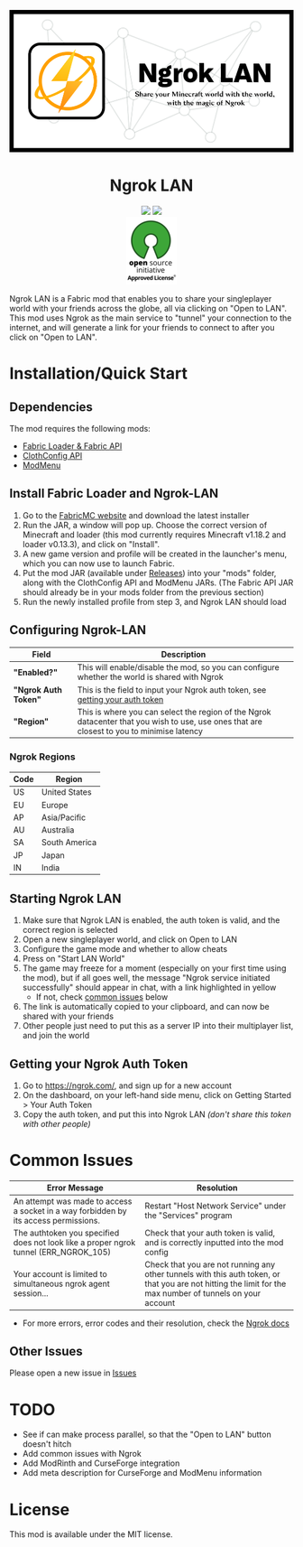 ![Ngrok LAN Banner](https://github.com/Alujjdnd/Ngrok-LAN/blob/main/docs/assets/banner.png?raw=true)

<h1 align="center">
  Ngrok LAN
</h1>

<div align="center">
  <img src=https://img.shields.io/github/license/Alujjdnd/Ngrok-LAN>
  <img src=https://img.shields.io/github/v/release/Alujjdnd/Ngrok-LAN>
  </br>
  <img src=https://raw.githubusercontent.com/Alujjdnd/Ngrok-LAN/main/docs/assets/OSS.png>
</div>

Ngrok LAN is a Fabric mod that enables you to share your singleplayer world with your friends across the globe, all via clicking on "Open to LAN". This mod uses Ngrok as the main service to "tunnel" your connection to the internet, and will generate a link for your friends to connect to after you click on "Open to LAN". 

# Installation/Quick Start
## Dependencies
The mod requires the following mods:
- [Fabric Loader & Fabric API](https://fabricmc.net/use/installer/)
- [ClothConfig API](https://www.curseforge.com/minecraft/mc-mods/cloth-config)
- [ModMenu](https://www.curseforge.com/minecraft/mc-mods/modmenu)

## Install Fabric Loader and Ngrok-LAN
1. Go to the [FabricMC website](https://fabricmc.net/use/installer/) and download the latest installer
2. Run the JAR, a window will pop up. Choose the correct version of Minecraft and loader (this mod currently requires Minecraft v1.18.2 and loader v0.13.3), and click on "Install".
3. A new game version and profile will be created in the launcher's menu, which you can now use to launch Fabric.
4. Put the mod JAR (available under [Releases](https://github.com/Alujjdnd/Ngrok-LAN/releases)) into your "mods" folder, along with the ClothConfig API and ModMenu JARs. (The Fabric API JAR should already be in your mods folder from the previous section)
5. Run the newly installed profile from step 3, and Ngrok LAN should load

## Configuring Ngrok-LAN
| **Field**         | **Description**                                              |
|------------------------|--------------------------------------------------------------------------------------------------------------------------------------------|
| **"Enabled?"**         | This will enable/disable the mod, so you can configure whether the world is shared with Ngrok                                              |
| **"Ngrok Auth Token"** | This is the field to input your Ngrok auth token, see [getting your auth token](#getting-your-ngrok-auth-token)                            |
| **"Region"**           | This is where you can select the region of the Ngrok datacenter that you wish to use, use ones that are closest to you to minimise latency |
### Ngrok Regions
| Code | Region |
|----|---------------|
| US | United States |
| EU | Europe        |
| AP | Asia/Pacific  |
| AU | Australia     |
| SA | South America |
| JP | Japan         |
| IN | India         |

## Starting Ngrok LAN
1. Make sure that Ngrok LAN is enabled, the auth token is valid, and the correct region is selected
2. Open a new singleplayer world, and click on Open to LAN
3. Configure the game mode and whether to allow cheats
4. Press on "Start LAN World"
5. The game may freeze for a moment (especially on your first time using the mod), but if all goes well, the message "Ngrok service initiated successfully" should appear in chat, with a link highlighted in yellow
   - If not, check [common issues](#common-issues) below
7. The link is automatically copied to your clipboard, and can now be shared with your friends
8. Other people just need to put this as a server IP into their multiplayer list, and join the world

## Getting your Ngrok Auth Token
1. Go to https://ngrok.com/, and sign up for a new account
2. On the dashboard, on your left-hand side menu, click on Getting Started > Your Auth Token
3. Copy the auth token, and put this into Ngrok LAN _(don't share this token with other people)_

# Common Issues
| **Error Message**                                                                    | **Resolution**                                                                                                                                             |
|--------------------------------------------------------------------------------------|------------------------------------------------------------------------------------------------------------------------------------------------------------|
| An attempt was made to access a socket in a way forbidden by its access permissions. | Restart "Host Network Service" under the "Services" program                                                                                                |
| The authtoken you specified does not look like a proper ngrok tunnel (ERR_NGROK_105) | Check that your auth token is valid, and is correctly inputted into the mod config                                                                         |
| Your account is limited to <NUMBER> simultaneous ngrok agent session...              | Check that you are not running any other tunnels with this auth token, or that you are not hitting the limit for the max number of tunnels on your account |

- For more errors, error codes and their resolution, check the [Ngrok docs](https://ngrok.com/docs/errors)
  
## Other Issues
Please open a new issue in [Issues](https://github.com/Alujjdnd/Ngrok-LAN/issues)
  
# TODO
- See if can make process parallel, so that the "Open to LAN" button doesn't 
hitch
- Add common issues with Ngrok
- Add ModRinth and CurseForge integration
- Add meta description for CurseForge and ModMenu information

# License
This mod is available under the MIT license.
